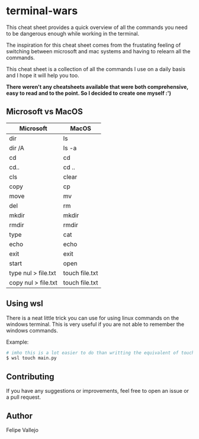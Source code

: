 # terminal-wars
This cheat sheet provides a quick overview of all the commands you need to be dangerous enough while working in the terminal.

The inspiration for this cheat sheet comes from the frustating feeling of switching between microsoft and mac systems and having to relearn all the commands.

This cheat sheet is a collection of all the commands I use on a daily basis and I hope it will help you too.

**There weren't any cheatsheets available that were both comprehensive, easy to read and to the point. So I decided to create one myself :')**

## Microsoft vs MacOS
| Microsoft | MacOS |
| --------- | ----- |
| dir | ls |
| dir /A | ls -a |
| cd | cd |
| cd.. | cd .. |
| cls | clear |
| copy | cp |
| move | mv |
| del | rm |
| mkdir | mkdir |
| rmdir | rmdir |
| type | cat |
| echo | echo |
| exit | exit |
| start | open |
| type nul > file.txt | touch file.txt |
| copy nul > file.txt | touch file.txt |

## Using wsl
There is a neat little trick you can use for using linux commands on the windows terminal. This is very useful if you are not able to remember the windows commands.

Example:
```bash
# imho this is a lot easier to do than writting the equivalent of touch in windows
$ wsl touch main.py
```

## Contributing
If you have any suggestions or improvements, feel free to open an issue or a pull request.

## Author
Felipe Vallejo